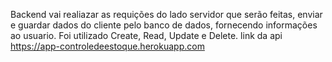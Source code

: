 
Backend vai realiazar as requições do lado servidor que serão feitas, enviar e guardar dados do cliente pelo banco de dados, fornecendo informações ao usuario. Foi utilizado Create, Read, Update e Delete.
link da api https://app-controledeestoque.herokuapp.com

